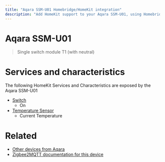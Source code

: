 ```yaml
---
title: "Aqara SSM-U01 Homebridge/HomeKit integration"
description: "Add HomeKit support to your Aqara SSM-U01, using Homebridge, Zigbee2MQTT and homebridge-z2m."
---
```

<!---
This file has been GENERATED using src/docgen/docgen.ts
DO NOT EDIT THIS FILE MANUALLY!
-->
# Aqara SSM-U01
> Single switch module T1 (with neutral)


# Services and characteristics
The following HomeKit Services and Characteristics are exposed by
the Aqara SSM-U01

* [Switch](../../switch.md)
  * On
* [Temperature Sensor](../../sensors.md)
  * Current Temperature


# Related
* [Other devices from Aqara](../index.md#aqara)
* [Zigbee2MQTT documentation for this device](https://www.zigbee2mqtt.io/devices/SSM-U01.html)